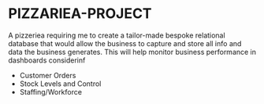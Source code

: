 # PIZZARIEA-PROJECT
A pizzeriea requiring me to create a tailor-made bespoke relational database that would allow the business to capture and store all info and data the business generates.
This will help monitor business performance in dashboards considerinf
- Customer Orders
- Stock Levels and Control
- Staffing/Workforce
